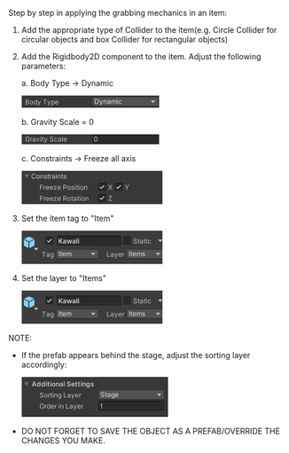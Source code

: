Step by step in applying the grabbing mechanics in an item:

1. Add the appropriate type of Collider to the item(e.g. Circle Collider for circular objects and box Collider for rectangular objects)
2. Add the Rigidbody2D component to the item. Adjust the following parameters:

   a. Body Type -> Dynamic
   
   ![Body Type -> Dynamic](image.png)

   b. Gravity Scale = 0
   
   ![Gravity Scale = 0](image-1.png)

   c. Constraints -> Freeze all axis

   
   ![Constraints -> Freeze all axis](image-2.png)

4. Set the item tag to "Item"

   ![Item Tag](image-4.png)

6. Set the layer to "Items"

   ![alt text](image-5.png)

NOTE:

- If the prefab appears behind the stage, adjust the sorting layer accordingly:



  ![Sorting Layer -> Stage: 1](image-6.png)
- DO NOT FORGET TO SAVE THE OBJECT AS A PREFAB/OVERRIDE THE CHANGES YOU MAKE.
